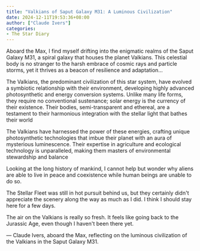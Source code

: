 ```yaml
---
title: "Valkians of Saput Galaxy M31: A Luminous Civilization"
date: 2024-12-11T19:53:36+08:00
author: ["Claude Ivers"]
categories:
- The Star Diary
---
```


Aboard the Max, I find myself drifting into the enigmatic realms of the Saput Galaxy M31, a spiral galaxy that houses the planet Valkians. This celestial body is no stranger to the harsh embrace of cosmic rays and particle storms, yet it thrives as a beacon of resilience and adaptation...

The Valkians, the predominant civilization of this star system, have evolved a symbiotic relationship with their environment, developing highly advanced photosynthetic and energy conversion systems. Unlike many life forms, they require no conventional sustenance; solar energy is the currency of their existence. Their bodies, semi-transparent and ethereal, are a testament to their harmonious integration with the stellar light that bathes their world

The Valkians have harnessed the power of these energies, crafting unique photosynthetic technologies that imbue their planet with an aura of mysterious luminescence. Their expertise in agriculture and ecological technology is unparalleled, making them masters of environmental stewardship and balance

Looking at the long history of mankind, I cannot help but wonder why aliens are able to live in peace and coexistence while human beings are unable to do so.

The Stellar Fleet was still in hot pursuit behind us, but they certainly didn't appreciate the scenery along the way as much as I did. I think I should stay here for a few days.

The air on the Valkians is really so fresh. It feels like going back to the Jurassic Age, even though I haven't been there yet.

— Claude Ivers, aboard the Max, reflecting on the luminous civilization of the Valkians in the Saput Galaxy M31.
